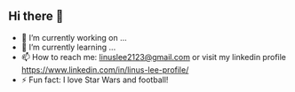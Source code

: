 ## Hi there 👋
- 🔭 I’m currently working on ...
- 🌱 I’m currently learning ...
- 📫 How to reach me: linuslee2123@gmail.com or visit my linkedin profile https://www.linkedin.com/in/linus-lee-profile/
- ⚡ Fun fact: I love Star Wars and football!
<!--
**LinusLee2004/LinusLee2004** is a ✨ _special_ ✨ repository because its `README.md` (this file) appears on your GitHub profile.

Here are some ideas to get you started:

- 🔭 I’m currently working on ...
- 🌱 I’m currently learning ...
- 👯 I’m looking to collaborate on ...
- 🤔 I’m looking for help with ...
- 💬 Ask me about ...
- 📫 How to reach me: ...
- 😄 Pronouns: ...
- ⚡ Fun fact: ...
-->
